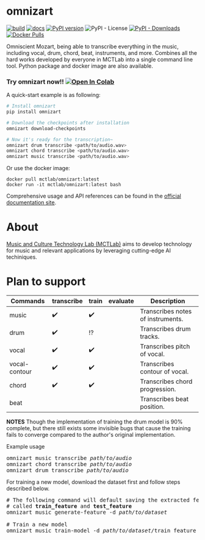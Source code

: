 # omnizart

[![build](https://github.com/Music-and-Culture-Technology-Lab/omnizart/workflows/general-check/badge.svg)](https://github.com/Music-and-Culture-Technology-Lab/omnizart/actions?query=workflow%3Ageneral-check)
[![docs](https://github.com/Music-and-Culture-Technology-Lab/omnizart/workflows/docs/badge.svg?branch=build_doc)](https://music-and-culture-technology-lab.github.io/omnizart-doc/)
[![PyPI version](https://badge.fury.io/py/omnizart.svg)](https://badge.fury.io/py/omnizart)
![PyPI - License](https://img.shields.io/pypi/l/omnizart)
[![PyPI - Downloads](https://img.shields.io/pypi/dm/omnizart)](https://pypistats.org/packages/omnizart)
[![Docker Pulls](https://img.shields.io/docker/pulls/mctlab/omnizart)](https://hub.docker.com/r/mctlab/omnizart)

Omniscient Mozart, being able to transcribe everything in the music, including vocal, drum, chord, beat, instruments, and more.
Combines all the hard works developed by everyone in MCTLab into a single command line tool. Python package and docker
image are also available.

### Try omnizart now!! [![Open In Colab](https://colab.research.google.com/assets/colab-badge.svg)](https://bit.ly/omnizart-colab)

A quick-start example is as following:
``` bash
# Install omnizart
pip install omnizart

# Download the checkpoints after installation
omnizart download-checkpoints

# Now it's ready for the transcription~
omnizart drum transcribe <path/to/audio.wav>
omnizart chord transcribe <path/to/audio.wav>
omnizart music transcribe <path/to/audio.wav>
```

Or use the docker image:
```
docker pull mctlab/omnizart:latest
docker run -it mctlab/omnizart:latest bash
```

Comprehensive usage and API references can be found in the [official documentation site](https://music-and-culture-technology-lab.github.io/omnizart-doc/).

# About
[Music and Culture Technology Lab (MCTLab)](https://sites.google.com/view/mctl/home) aims to develop technology for music and relevant applications by leveraging cutting-edge AI techiniques.

# Plan to support
| Commands         | transcribe         | train              | evaluate | Description                       |
|------------------|--------------------|--------------------|----------|-----------------------------------|
| music            | :heavy_check_mark: | :heavy_check_mark: |          | Transcribes notes of instruments. |
| drum             | :heavy_check_mark: | :interrobang:      |          | Transcribes drum tracks.          |
| vocal            | :heavy_check_mark: | :heavy_check_mark: |          | Transcribes pitch of vocal.       |
| vocal-contour    | :heavy_check_mark: | :heavy_check_mark: |          | Transcribes contour of vocal.     |
| chord            | :heavy_check_mark: | :heavy_check_mark: |          | Transcribes chord progression.    |
| beat             |                    |                    |          | Transcribes beat position.        |

**NOTES** Though the implementation of training the drum model is 90% complete, but there still exists some
invisible bugs that cause the training fails to converge compared to the author's original implementation.

Example usage
<pre>
omnizart music transcribe <i>path/to/audio</i>
omnizart chord transcribe <i>path/to/audio</i>
omnizart drum transcribe <i>path/to/audio</i>
</pre>

For training a new model, download the dataset first and follow steps described below.
<pre>
# The following command will default saving the extracted feature under the same folder,
# called <b>train_feature</b> and <b>test_feature</b>
omnizart music generate-feature -d <i>path/to/dataset</i>

# Train a new model
omnizart music train-model -d <i>path/to/dataset</i>/train_feature --model-name My-Model
</pre>
